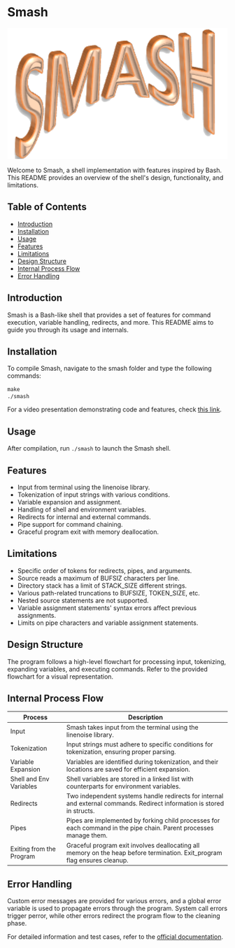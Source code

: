 <h1>Smash</h1><img src="https://raw.githubusercontent.com/GabrielFreeze/smash/main/Documentation/wordart.png" alt="Word Art: 'SMASH'" width="1080" height="300">
<p>Welcome to Smash, a shell implementation with features inspired by Bash. This README provides an overview of the shell's design, functionality, and limitations.</p><h2>Table of Contents</h2><ul><li><a target="_new" href="#introduction">Introduction</a></li><li><a target="_new" href="#installation">Installation</a></li><li><a target="_new" href="#usage">Usage</a></li><li><a target="_new" href="#features">Features</a></li><li><a target="_new" href="#limitations">Limitations</a></li><li><a target="_new" href="#design-structure">Design Structure</a></li><li><a target="_new" href="#internal-process-flow">Internal Process Flow</a></li><li><a target="_new" href="#error-handling">Error Handling</a></li></ul><h2>Introduction</h2><p>Smash is a Bash-like shell that provides a set of features for command execution, variable handling, redirects, and more. This README aims to guide you through its usage and internals.</p><h2>Installation</h2><p>To compile Smash, navigate to the smash folder and type the following commands:</p><pre><div class="bg-black rounded-md"><div class="p-4 overflow-y-auto"><code class="!whitespace-pre hljs language-bash">make
./smash
</code></div></div></pre><p>For a video presentation demonstrating code and features, check <a target="_new" href="https://drive.google.com/file/d/1f0WcD_KkJCcQujM76XKc8HkSopTeTjU9/view?usp=sharing">this link</a>.</p><h2>Usage</h2><p>After compilation, run <code>./smash</code> to launch the Smash shell.</p><h2>Features</h2><ul><li>Input from terminal using the linenoise library.</li><li>Tokenization of input strings with various conditions.</li><li>Variable expansion and assignment.</li><li>Handling of shell and environment variables.</li><li>Redirects for internal and external commands.</li><li>Pipe support for command chaining.</li><li>Graceful program exit with memory deallocation.</li></ul><h2>Limitations</h2><ul><li>Specific order of tokens for redirects, pipes, and arguments.</li><li>Source reads a maximum of BUFSIZ characters per line.</li><li>Directory stack has a limit of STACK_SIZE different strings.</li><li>Various path-related truncations to BUFSIZE, TOKEN_SIZE, etc.</li><li>Nested source statements are not supported.</li><li>Variable assignment statements' syntax errors affect previous assignments.</li><li>Limits on pipe characters and variable assignment statements.</li></ul><h2>Design Structure</h2><p>The program follows a high-level flowchart for processing input, tokenizing, expanding variables, and executing commands. Refer to the provided flowchart for a visual representation.</p><h2>Internal Process Flow</h2><table><thead><tr><th>Process</th><th>Description</th></tr></thead><tbody><tr><td>Input</td><td>Smash takes input from the terminal using the linenoise library.</td></tr><tr><td>Tokenization</td><td>Input strings must adhere to specific conditions for tokenization, ensuring proper parsing.</td></tr><tr><td>Variable Expansion</td><td>Variables are identified during tokenization, and their locations are saved for efficient expansion.</td></tr><tr><td>Shell and Env Variables</td><td>Shell variables are stored in a linked list with counterparts for environment variables.</td></tr><tr><td>Redirects</td><td>Two independent systems handle redirects for internal and external commands. Redirect information is stored in structs.</td></tr><tr><td>Pipes</td><td>Pipes are implemented by forking child processes for each command in the pipe chain. Parent processes manage them.</td></tr><tr><td>Exiting from the Program</td><td>Graceful program exit involves deallocating all memory on the heap before termination. Exit_program flag ensures cleanup.</td></tr></tbody></table><h2>Error Handling</h2><p>Custom error messages are provided for various errors, and a global error variable is used to propagate errors through the program. System call errors trigger perror, while other errors redirect the program flow to the cleaning phase.</p><p>For detailed information and test cases, refer to the <a href="https://github.com/GabrielFreeze/smash/tree/main/Documentation">official documentation</a>.</p>


